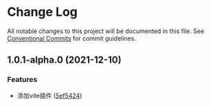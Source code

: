 # Change Log

All notable changes to this project will be documented in this file.
See [Conventional Commits](https://conventionalcommits.org) for commit guidelines.

## 1.0.1-alpha.0 (2021-12-10)


### Features

* 添加vite插件 ([5ef5424](https://192.168.3.199:10022/frontend/har-cli/commits/5ef5424ad62a0817fa42c626fb92b360e31feb0b))

